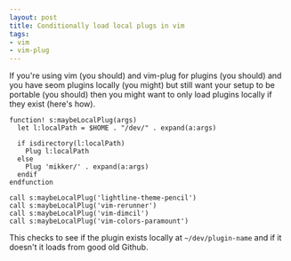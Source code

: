 ```yaml
---
layout: post
title: Conditionally load local plugs in vim
tags:
- vim
- vim-plug
---
```

If you're using vim (you should) and vim-plug for plugins (you should) and you have seom plugins locally (you might) but still want your setup to be portable (you should) then you might want to only load plugins locally if they exist (here's how).

```vim
function! s:maybeLocalPlug(args)
  let l:localPath = $HOME . "/dev/" . expand(a:args)

  if isdirectory(l:localPath)
    Plug l:localPath
  else
    Plug 'mikker/' . expand(a:args)
  endif
endfunction

call s:maybeLocalPlug('lightline-theme-pencil')
call s:maybeLocalPlug('vim-rerunner')
call s:maybeLocalPlug('vim-dimcil')
call s:maybeLocalPlug('vim-colors-paramount')
```

This checks to see if the plugin exists locally at `~/dev/plugin-name` and if it doesn't it loads from good old Github.
